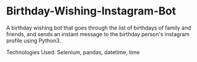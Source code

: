 # Birthday-Wishing-Instagram-Bot

A birthday wishing bot that goes through the list of birthdays of family and friends, and sends an instant message to the birthday person's instagram profile using Python3.

Technologies Used: Selenium, pandas, datetime, time
